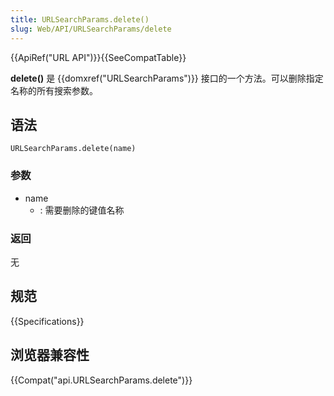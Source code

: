 ```yaml
---
title: URLSearchParams.delete()
slug: Web/API/URLSearchParams/delete
---
```


{{ApiRef("URL API")}}{{SeeCompatTable}}

**delete()** 是 {{domxref("URLSearchParams")}} 接口的一个方法。可以删除指定名称的所有搜索参数。

## 语法

```plain
URLSearchParams.delete(name)
```

### 参数

- name
  - : 需要删除的键值名称

### 返回

无

## 规范

{{Specifications}}

## 浏览器兼容性

{{Compat("api.URLSearchParams.delete")}}
